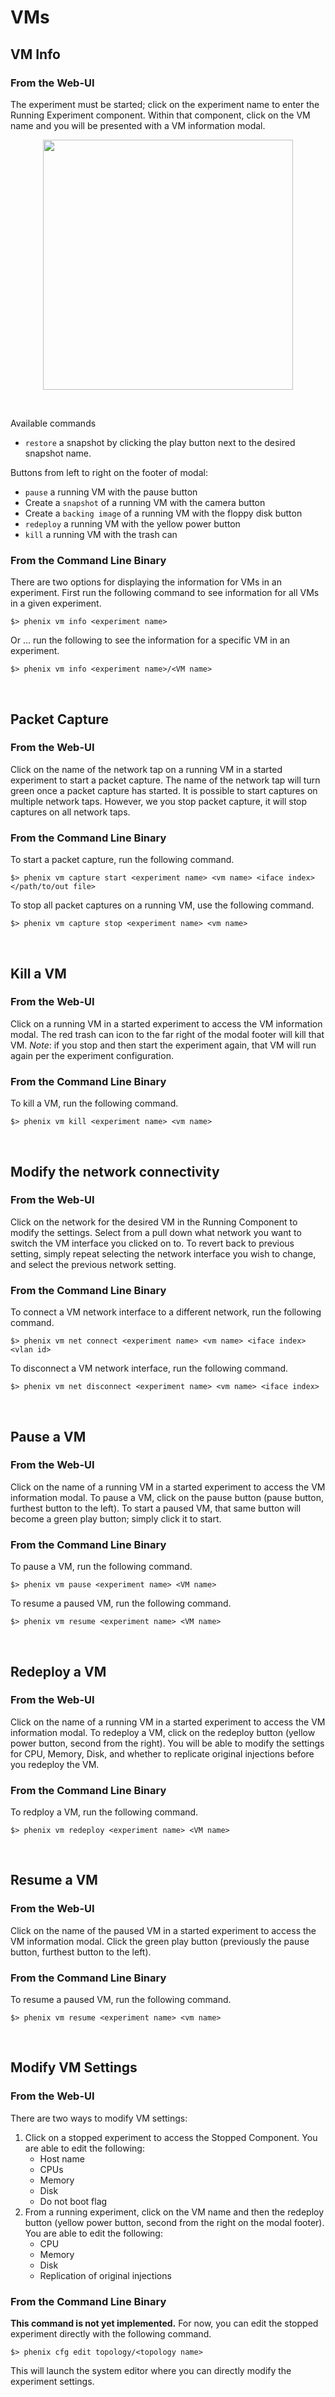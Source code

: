 # VMs

## VM Info

### From the Web-UI

The experiment must be started; click on the experiment name to enter the Running Experiment component. Within that component, click on the VM name and you will be presented with a VM information modal.

<p align="center">
    <img width="400" src="/images/vm_diag.png">
</p>
<br>

 Available commands

* `restore` a snapshot by clicking the play button next to the desired snapshot name.

Buttons from left to right on the footer of modal:
* `pause` a running VM with the pause button
* Create a `snapshot` of a running VM with the camera button
* Create a `backing image` of a running VM with the floppy disk button
* `redeploy` a running VM with the yellow power button
* `kill` a running VM with the trash can 

### From the Command Line Binary

There are two options for displaying the information for VMs in an experiment. First run the following command to see information for all VMs in a given experiment.

```
$> phenix vm info <experiment name>
```
Or ... run the following to see the information for a specific VM in an experiment.
```
$> phenix vm info <experiment name>/<VM name>
```
<br>

## Packet Capture

### From the Web-UI

Click on the name of the network tap on a running VM in a started experiment to start a packet capture. The name of the network tap will turn green once a packet capture has started. It is possible to start captures on multiple network taps. However, we you stop packet capture, it will stop captures on all network taps.

### From the Command Line Binary

To start a packet capture, run the following command.

```
$> phenix vm capture start <experiment name> <vm name> <iface index> </path/to/out file>
```

To stop all packet captures on a running VM, use the following command.

```
$> phenix vm capture stop <experiment name> <vm name>
```
<br>

## Kill a VM

### From the Web-UI

Click on a running VM in a started experiment to access the VM information modal. The red trash can icon to the far right of the modal footer will kill that VM. _Note_: if you stop and then start the experiment again, that VM will run again per the experiment configuration.

### From the Command Line Binary

To kill a VM, run the following command.

```
$> phenix vm kill <experiment name> <vm name>
```
<br>

## Modify the network connectivity

### From the Web-UI

Click on the network for the desired VM in the Running Component to modify the settings. Select from a pull down what network you want to switch the VM interface you clicked on to. To revert back to previous setting, simply repeat selecting the network interface you wish to change, and select the previous network setting.

### From the Command Line Binary

To connect a VM network interface to a different network, run the following command.

```
$> phenix vm net connect <experiment name> <vm name> <iface index> <vlan id>
```

To disconnect a VM network interface, run the following command.

```
$> phenix vm net disconnect <experiment name> <vm name> <iface index>
```
<br>

## Pause a VM

### From the Web-UI

Click on the name of a running VM in a started experiment to access the VM information modal. To pause a VM, click on the pause button (pause button, furthest button to the left). To start a paused VM, that same button will become a green play button; simply click it to start.

### From the Command Line Binary

To pause a VM, run the following command.

```
$> phenix vm pause <experiment name> <VM name>
```
To resume a paused VM, run the following command.
```
$> phenix vm resume <experiment name> <VM name>
```
<br>

## Redeploy a VM

### From the Web-UI

Click on the name of a running VM in a started experiment to access the VM information modal. To redeploy a VM, click on the redeploy button (yellow power button, second from the right). You will be able to modify the settings for CPU, Memory, Disk, and whether to replicate original injections before you redeploy the VM.

### From the Command Line Binary

To redploy a VM, run the following command.

```
$> phenix vm redeploy <experiment name> <VM name>
```
<br>

## Resume a VM

### From the Web-UI

Click on the name of the paused VM in a started experiment to access the VM information modal. Click the green play button (previously the pause button, furthest button to the left).

### From the Command Line Binary

To resume a paused VM, run the following command.

```
$> phenix vm resume <experiment name> <vm name>
```
<br>

## Modify VM Settings

### From the Web-UI

There are two ways to modify VM settings:
1. Click on a stopped experiment to access the Stopped Component. You are able to edit the following:
    * Host name
    * CPUs
    * Memory
    * Disk
    * Do not boot flag
2. From a running experiment, click on the VM name and then the redeploy button (yellow power button, second from the right on the modal footer). You are able to edit the following:
    * CPU
    * Memory
    * Disk
    * Replication of original injections

### From the Command Line Binary

**This command is not yet implemented.** For now, you can edit the stopped experiment directly with the following command.

```
$> phenix cfg edit topology/<topology name>
```

This will launch the system editor where you can directly modify the experiment settings.
